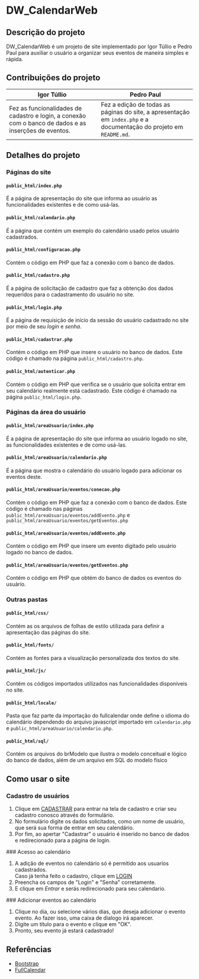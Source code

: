 # DW_CalendarWeb
## Descrição do projeto
DW_CalendarWeb é um projeto de site implementado por Igor Túllio e Pedro Paul para auxiliar o usuário a organizar seus eventos de maneira simples e rápida.

## Contribuições do projeto
Igor Túllio | Pedro Paul
--- | ---
Fez as funcionalidades de cadastro e login, a conexão com o banco de dados e as inserções de eventos. | Fez a edição de todas as páginas do site, a apresentação em ``index.php`` e a documentação do projeto em ``README.md``.

## Detalhes do projeto
### Páginas do site
#### ``public_html/index.php``
É a página de apresentação do site que informa ao usuário as funcionalidades existentes e de como usá-las.
#### ``public_html/calendario.php``
É a página que contém um exemplo do calendário usado pelos usuário cadastrados.
#### ``public_html/configuracao.php``
Contém o código em PHP que faz a conexão com o banco de dados.
#### ``public_html/cadastro.php``
É a página de solicitação de cadastro que faz a obtenção dos dados requeridos para o cadastramento do usuário no site.
#### ``public_html/login.php``
É a página de requisição de início da sessão do usuário cadastrado no site por meio de seu *login* e *senha*.
#### ``public_html/cadastrar.php``
Contém o código em PHP que insere o usuário no banco de dados. Este código é chamado na página ``public_html/cadastro.php``.
#### ``public_html/autenticar.php``
Contém o código em PHP que verifica se o usuário que solicita entrar em seu calendário realmente está cadastrado. Este código é chamado na página ``public_html/login.php``.
### Páginas da área do usuário
#### ``public_html/areaUsuario/index.php``
É a página de apresentação do site que informa ao usuário logado no site, as funcionalidades existentes e de como usá-las.
#### ``public_html/areaUsuario/calendario.php``
É a página que mostra o calendário do usuário logado para adicionar os eventos deste.
#### ``public_html/areaUsuario/eventos/conecao.php``
Contém o código em PHP que faz a conexão com o banco de dados. Este código é chamado nas páginas ``public_html/areaUsuario/eventos/addEvento.php`` e ``public_html/areaUsuario/eventos/getEventos.php``
#### ``public_html/areaUsuario/eventos/addEvento.php``
Contém o código em PHP que insere um evento digitado pelo usuário logado no banco de dados.
#### ``public_html/areaUsuario/eventos/getEventos.php``
Contém o código em PHP que obtém do banco de dados os eventos do usuário.
### Outras pastas
#### ``public_html/css/``
Contém as os arquivos de folhas de estilo utilizada para definir a apresentação das páginas do site. 
#### ``public_html/fonts/``
Contém as fontes para a visualização personalizada dos textos do site.
#### ``public_html/js/``
Contém os códigos importados utilizados nas funcionalidades disponíveis no site.
#### ``public_html/locale/``
Pasta que faz parte da importação do fullcalendar onde define o idioma do calendário dependendo do arquivo javascript importado em ``calendario.php`` e ``public_html/areaUsuario/calendario.php``.
#### ``public_html/sql/``
Contém os arquivos do brModelo que ilustra o modelo conceitual e lógico do banco de dados, além de um arquivo em SQL do modelo físico

## Como usar o site
### Cadastro de usuários
<ol>
    <li>
        Clique em 
        <a href="cadastro.php"><i class="fa fa-user-plus"></i> CADASTRAR</a>
        para entrar na tela de cadastro e 
        criar seu cadastro conosco através do formulário.
    </li>
    <li>
        No formulário digite os dados solicitados, como um nome de usuário, 
		que será sua forma de entrar em seu calendário. 
    </li>
    <li>
        Por fim, ao apertar "Cadastrar" 
        o usuário é inserido no banco de dados e 
		redirecionado para a página de login.
    </li>
</ol>
### Acesso ao calendário
<ol>
    <li>
        A adição de eventos no calendário só é permitido 
        aos usuarios cadastrados. <br>
        Caso já tenha feito o cadastro, clique em 
        <a href="login.php"><i class="fa fa-sign-in"></i> LOGIN</a>
    </li>
    <li>
        Preencha os campos de "Login" e "Senha"
        corretamente.
    </li>
    <li>
        E clique em 
        <i class="fa fa-sign-in color-blue"> Entrar</i>
        e serás redirecionado para seu calendario.
    </li>
</ol>
### Adicionar eventos ao calendário
<ol>
    <li>
        Clique no dia, ou selecione vários dias, 
		que deseja adicionar o evento evento. Ao fazer 
		isso, uma caixa de dialogo irá aparecer.
    </li>
    <li>
        Digite um título para o evento e 
        clique em "OK".
    </li>
	<li>
        Pronto, seu evento já estará cadastrado!
    </li>
</ol>

## Referências
* [Bootstrap](http://getbootstrap.com/)
* [FullCalendar](https://fullcalendar.io/)
